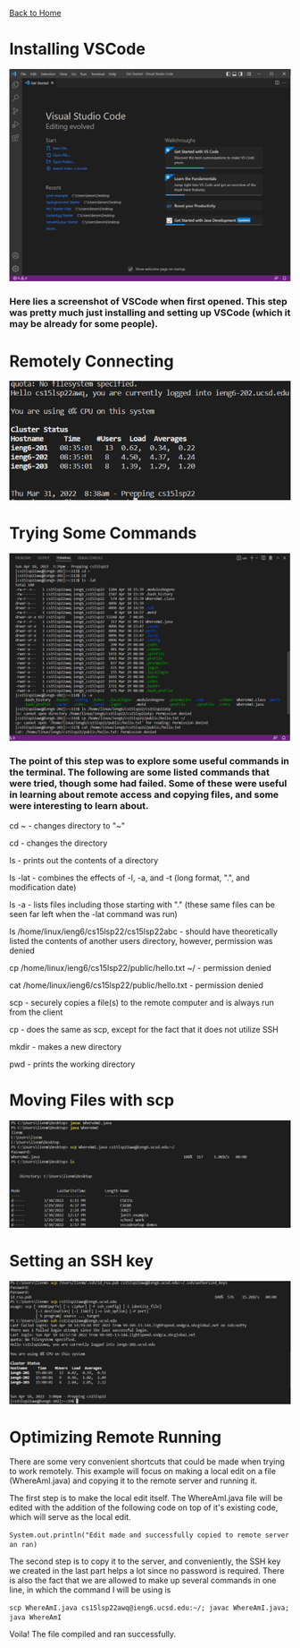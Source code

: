 [Back to Home](https://smhitle.github.io/cse15l-lab-reports/)

# Installing VSCode

![VSCode Screenshot](Images/image22.png)

### Here lies a screenshot of VSCode when first opened. This step was pretty much just installing and setting up VSCode (which it may be already for some people). 

# Remotely Connecting

![Remote Connect Screenshot](Images/image21.png)

### 

# Trying Some Commands

![Trying Commands](Images/part4.PNG)

### The point of this step was to explore some useful commands in the terminal. The following are some listed commands that were tried, though some had failed. Some of these were useful in learning about remote access and copying files, and some were interesting to learn about.

cd ~ - changes directory to "~"

cd - changes the directory

ls - prints out the contents of a directory

ls -lat - combines the effects of -l, -a, and -t (long format, ".", and modification date)

ls -a - lists files including those starting with "." (these same files can be seen far left when the -lat command was run)

ls /home/linux/ieng6/cs15lsp22/cs15lsp22abc - should have theoretically listed the contents of another users directory, however, permission was denied

cp /home/linux/ieng6/cs15lsp22/public/hello.txt ~/ - permission denied

cat /home/linux/ieng6/cs15lsp22/public/hello.txt - permission denied

scp - securely copies a file(s) to the remote computer and is always run from the client

cp - does the same as scp, except for the fact that it does not utilize SSH

mkdir - makes a new directory

pwd - prints the working directory

# Moving Files with scp

![Moving Files Screenshot](Images/image9.png)

# Setting an SSH key

![Setting up SSH key](Images/part6.PNG)

# Optimizing Remote Running

There are some very convenient shortcuts that could be made when trying to work remotely. This example will focus on making a local edit on a file (WhereAmI.java) and copying it to the remote server and running it.

The first step is to make the local edit itself. The WhereAmI.java file will be edited with the addition of the following code on top of it's existing code, which will serve as the local edit.

`System.out.println("Edit made and successfully copied to remote server an ran)`

The second step is to copy it to the server, and conveniently, the SSH key we created in the last part helps a lot since no password is required. There is also the fact that we are allowed to make up several commands in one line, in which the command I will be using is 

`scp WhereAmI.java cs15lsp22awq@ieng6.ucsd.edu:~/; javac WhereAmI.java; java WhereAmI`

Voila! The file compiled and ran successfully. 




